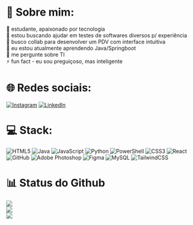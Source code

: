 # 💫 Sobre mim:
🔭 estudante, apaixonado por tecnologia<br>👯 estou buscando ajudar em testes de softwares diversos p/ experiência<br>🤝 busco collab para desenvolver um PDV com interface intuitiva<br>🌱 eu estou atualmente aprendendo Java/Springboot<br>💬 me pergunte sobre TI<br>⚡ fun fact - eu sou preguiçoso, mas inteligente


# 🌐 Redes sociais:
[![Instagram](https://img.shields.io/badge/Instagram-%23E4405F.svg?logo=Instagram&logoColor=white)](https://instagram.com/brenn0henrique) [![LinkedIn](https://img.shields.io/badge/LinkedIn-%230077B5.svg?logo=linkedin&logoColor=white)](https://linkedin.com/in/brenn0henrique) 

# 💻 Stack:
![HTML5](https://img.shields.io/badge/html5-%23E34F26.svg?style=flat&logo=html5&logoColor=white) ![Java](https://img.shields.io/badge/java-%23ED8B00.svg?style=flat&logo=openjdk&logoColor=white) ![JavaScript](https://img.shields.io/badge/javascript-%23323330.svg?style=flat&logo=javascript&logoColor=%23F7DF1E) ![Python](https://img.shields.io/badge/python-3670A0?style=flat&logo=python&logoColor=ffdd54) ![PowerShell](https://img.shields.io/badge/PowerShell-%235391FE.svg?style=flat&logo=powershell&logoColor=white) ![CSS3](https://img.shields.io/badge/css3-%231572B6.svg?style=flat&logo=css3&logoColor=white) ![React](https://img.shields.io/badge/react-%2320232a.svg?style=flat&logo=react&logoColor=%2361DAFB) ![GitHub](https://img.shields.io/badge/github-%23121011.svg?style=flat&logo=github&logoColor=white) ![Adobe Photoshop](https://img.shields.io/badge/adobe%20photoshop-%2331A8FF.svg?style=flat&logo=adobe%20photoshop&logoColor=white) ![Figma](https://img.shields.io/badge/figma-%23F24E1E.svg?style=flat&logo=figma&logoColor=white) ![MySQL](https://img.shields.io/badge/mysql-4479A1.svg?style=flat&logo=mysql&logoColor=white) ![TailwindCSS](https://img.shields.io/badge/tailwindcss-%2338B2AC.svg?style=flat&logo=tailwind-css&logoColor=white)

# 📊 Status do Github
![](https://github-readme-stats.vercel.app/api?username=BrennoHS&theme=dark&hide_border=false&include_all_commits=false&count_private=false)<br/>
![](https://nirzak-streak-stats.vercel.app/?user=BrennoHS&theme=dark&hide_border=false)<br/>
![](https://github-readme-stats.vercel.app/api/top-langs/?username=BrennoHS&theme=dark&hide_border=false&include_all_commits=false&count_private=false&layout=compact)
